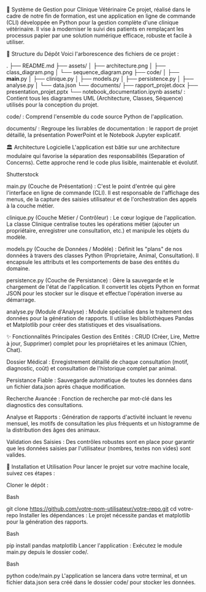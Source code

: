 📂 Système de Gestion pour Clinique Vétérinaire
Ce projet, réalisé dans le cadre de notre fin de formation, est une application en ligne de commande (CLI) développée en Python pour la gestion complète d'une clinique vétérinaire. Il vise à moderniser le suivi des patients en remplaçant les processus papier par une solution numérique efficace, robuste et facile à utiliser.

🌳 Structure du Dépôt
Voici l'arborescence des fichiers de ce projet :

.
├── README.md
├── assets/
│   ├── architecture.png
│   ├── class_diagram.png
│   └── sequence_diagram.png
├── code/
│   ├── __main__.py
│   ├── clinique.py
│   ├── models.py
│   ├── persistence.py
│   ├── analyse.py
│   └── data.json
└── documents/
    ├── rapport_projet.docx
    ├── presentation_projet.pptx
    └── notebook_documentation.ipynb
assets/ : Contient tous les diagrammes UML (Architecture, Classes, Séquence) utilisés pour la conception du projet.

code/ : Comprend l'ensemble du code source Python de l'application.

documents/ : Regroupe les livrables de documentation : le rapport de projet détaillé, la présentation PowerPoint et le Notebook Jupyter explicatif.

🏛️ Architecture Logicielle
L'application est bâtie sur une architecture modulaire qui favorise la séparation des responsabilités (Separation of Concerns). Cette approche rend le code plus lisible, maintenable et évolutif.

Shutterstock

main.py (Couche de Présentation) : C'est le point d'entrée qui gère l'interface en ligne de commande (CLI). Il est responsable de l'affichage des menus, de la capture des saisies utilisateur et de l'orchestration des appels à la couche métier.

clinique.py (Couche Métier / Contrôleur) : Le cœur logique de l'application. La classe Clinique centralise toutes les opérations métier (ajouter un propriétaire, enregistrer une consultation, etc.) et manipule les objets du modèle.

models.py (Couche de Données / Modèle) : Définit les "plans" de nos données à travers des classes Python (Proprietaire, Animal, Consultation). Il encapsule les attributs et les comportements de base des entités du domaine.

persistence.py (Couche de Persistance) : Gère la sauvegarde et le chargement de l'état de l'application. Il convertit les objets Python en format JSON pour les stocker sur le disque et effectue l'opération inverse au démarrage.

analyse.py (Module d'Analyse) : Module spécialisé dans le traitement des données pour la génération de rapports. Il utilise les bibliothèques Pandas et Matplotlib pour créer des statistiques et des visualisations.

✨ Fonctionnalités Principales
Gestion des Entités : CRUD (Créer, Lire, Mettre à jour, Supprimer) complet pour les propriétaires et les animaux (Chien, Chat).

Dossier Médical : Enregistrement détaillé de chaque consultation (motif, diagnostic, coût) et consultation de l'historique complet par animal.

Persistance Fiable : Sauvegarde automatique de toutes les données dans un fichier data.json après chaque modification.

Recherche Avancée : Fonction de recherche par mot-clé dans les diagnostics des consultations.

Analyse et Rapports : Génération de rapports d'activité incluant le revenu mensuel, les motifs de consultation les plus fréquents et un histogramme de la distribution des âges des animaux.

Validation des Saisies : Des contrôles robustes sont en place pour garantir que les données saisies par l'utilisateur (nombres, textes non vides) sont valides.

🚀 Installation et Utilisation
Pour lancer le projet sur votre machine locale, suivez ces étapes :

Cloner le dépôt :

Bash

git clone https://github.com/votre-nom-utilisateur/votre-repo.git
cd votre-repo
Installer les dépendances :
Le projet nécessite pandas et matplotlib pour la génération des rapports.

Bash

pip install pandas matplotlib
Lancer l'application :
Exécutez le module main.py depuis le dossier code/.

Bash

python code/main.py
L'application se lancera dans votre terminal, et un fichier data.json sera créé dans le dossier code/ pour stocker les données.